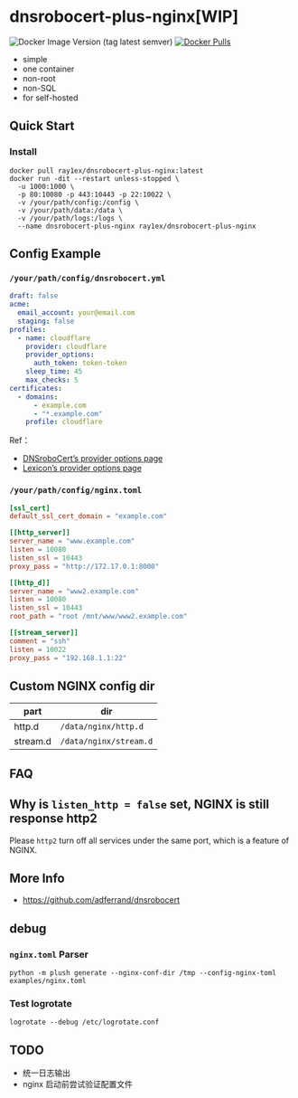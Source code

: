 # dnsrobocert-plus-nginx[WIP]

![Docker Image Version (tag latest semver)](https://img.shields.io/docker/v/ray1ex/dnsrobocert-plus-nginx/latest)
[![Docker Pulls](https://img.shields.io/docker/pulls/ray1ex/dnsrobocert-plus-nginx)](https://hub.docker.com/r/ray1ex/dnsrobocert-plus-nginx/tags)

- simple
- one container
- non-root
- non-SQL
- for self-hosted

## Quick Start

### Install

```shell
docker pull ray1ex/dnsrobocert-plus-nginx:latest
docker run -dit --restart unless-stopped \
  -u 1000:1000 \
  -p 80:10080 -p 443:10443 -p 22:10022 \
  -v /your/path/config:/config \
  -v /your/path/data:/data \
  -v /your/path/logs:/logs \
  --name dnsrobocert-plus-nginx ray1ex/dnsrobocert-plus-nginx
```

## Config Example

### `/your/path/config/dnsrobocert.yml`

```yaml
draft: false
acme:
  email_account: your@email.com
  staging: false
profiles:
  - name: cloudflare
    provider: cloudflare
    provider_options:
      auth_token: token-token
    sleep_time: 45
    max_checks: 5
certificates:
  - domains:
      - example.com
      - "*.example.com"
    profile: cloudflare
```

Ref：

- [DNSroboCert’s provider options page](https://dnsrobocert.readthedocs.io/en/latest/configuration_reference.html)
- [Lexicon’s provider options page](https://dns-lexicon.readthedocs.io/en/latest/providers_options.html)

### `/your/path/config/nginx.toml`

```toml
[ssl_cert]
default_ssl_cert_domain = "example.com"

[[http_server]]
server_name = "www.example.com"
listen = 10080
listen_ssl = 10443
proxy_pass = "http://172.17.0.1:8000"

[[http_d]]
server_name = "www2.example.com"
listen = 10080
listen_ssl = 10443
root_path = "root /mnt/www/www2.example.com"

[[stream_server]]
comment = "ssh"
listen = 10022
proxy_pass = "192.168.1.1:22"
```

## Custom NGINX config dir

| part     | dir                    |
| -------- | ---------------------- |
| http.d   | `/data/nginx/http.d`   |
| stream.d | `/data/nginx/stream.d` |

## FAQ

## Why is `listen_http = false` set, NGINX is still response http2

Please `http2` turn off all services under the same port, which is a feature of NGINX.

## More Info

- <https://github.com/adferrand/dnsrobocert>

## debug

### `nginx.toml` Parser

```shell
python -m plush generate --nginx-conf-dir /tmp --config-nginx-toml examples/nginx.toml
```

### Test logrotate

```shell
logrotate --debug /etc/logrotate.conf
```

## TODO

- 统一日志输出
- nginx 启动前尝试验证配置文件
